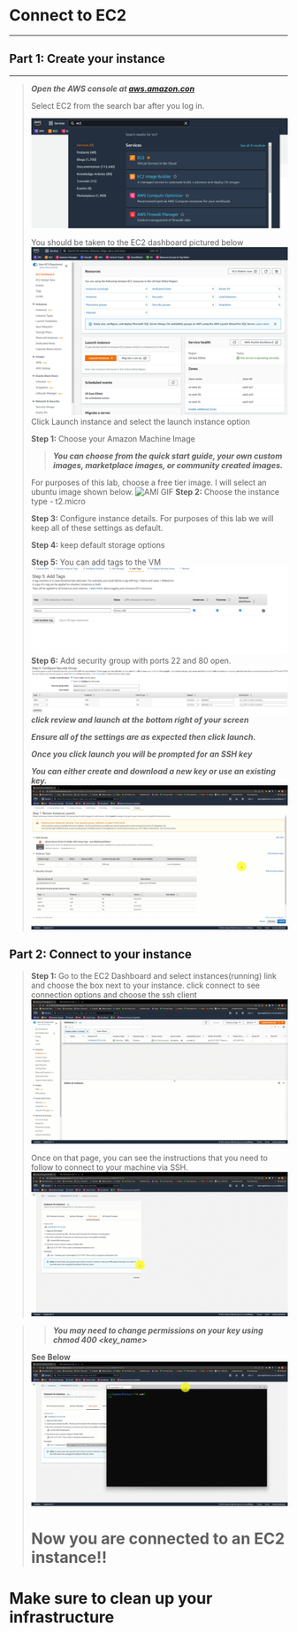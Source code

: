 # Connect to EC2
---
## Part 1: Create your instance
---
>***Open the AWS console at [aws.amazon.con](https://aws.amazon.com/)***
>
>Select EC2 from the search bar after you log in. 
>
>![Ec2 Navigation](images/ec2_search.png)
>
>You should be taken to the EC2 dashboard pictured below
>![EC2 Dash board](images/ec2_dashboard.png)
>Click Launch instance and select the launch instance option
>
>**Step 1:** Choose your Amazon Machine Image
> 
>>***You can choose from the quick start guide, your own custom images, marketplace images, or community created images.***  
>
>For purposes of this lab, choose a free tier image.  I will select an ubuntu image shown below. 
> ![AMI GIF](images/select_AMI/select_AMI.gif)
> **Step 2:** Choose the instance type - t2.micro
> 
> **Step 3:** Configure instance details. For purposes of this lab we will keep all of these settings as default. 
> 
> **Step 4:** keep default storage options
> 
> **Step 5:** You can add tags to the VM
> ![Tags](images/tags.png)
>**Step 6:** Add security group with ports 22 and 80 open.  
> ![NSG](images/NSG.png)
>***click review and launch at the bottom right of your screen***
>
>***Ensure all of the settings are as expected then click launch.***
>
>***Once you click launch you will be prompted for an SSH key*** 
>
>***You can either create and download a new key or use an existing key.*** 
![create_instance](images/launch_instance/launch_instance.gif)
>
## Part 2: Connect to your instance

>**Step 1:** Go to the EC2 Dashboard and select instances(running) link and choose the box next to your instance. click connect to see connection options and choose the ssh client
![instance_connect](images/Connect%20to%20instance/Connect%20to%20instance.gif)
>
>Once on that page, you can see the instructions that you need to follow to connect to your machine via SSH.  
![connect via SSH](images/connect_using_ssh/connect_using_ssh.gif)

>>***You may need to change permissions on your key using chmod 400 <key_name>***
>
>**See Below**
![chmod](images/CHMOD/CHMOD.gif)
># Now you are connected to an EC2 instance!!

# Make sure to clean up your infrastructure



